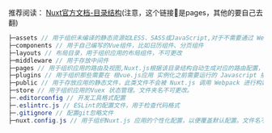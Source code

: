 推荐阅读：
[Nuxt官方文档-目录结构](https://nuxt.com/docs/guide/directory-structure/pages)(注意，这个链接🔗是pages，其他的要自己去翻)

```java
├─assets // 用于组织未编译的静态资源如LESS、SASS或JavaScript,对于不需要通过 Webpack 处理的静态资源文件，可以放置在 static 目录中 
├─components // 用于自己编写的Vue组件，比如日历组件、分页组件 
├─layouts // 布局目录，用于组织应用的布局组件，不可更改 
├─middleware // 用于存放中间件 
├─pages // 用于组织应用的路由及视图,Nuxt.js根据该目录结构自动生成对应的路由配置，文件名不可更改 
├─plugins // 用于组织那些需要在 根vue.js应用 实例化之前需要运行的 Javascript 插件。 
├─public // 用于存放应用的静态文件，此类文件不会被 Nuxt.js 调用 Webpack 进行构建编译处理。 服务器启动的时 候，该目录下的文件会映射至应用的根路径 / 下。文件夹名不可更改。 
├─store // 用于组织应用的Vuex 状态管理。文件夹名不可更改。 
├─.editorconfig // 开发工具格式配置 
├─.eslintrc.js // ESLint的配置文件，用于检查代码格式 
├─.gitignore // 配置git忽略文件 
├─nuxt.config.js // 用于组织Nuxt.js 应用的个性化配置，以便覆盖默认配置。文件名不可更改。 
```


